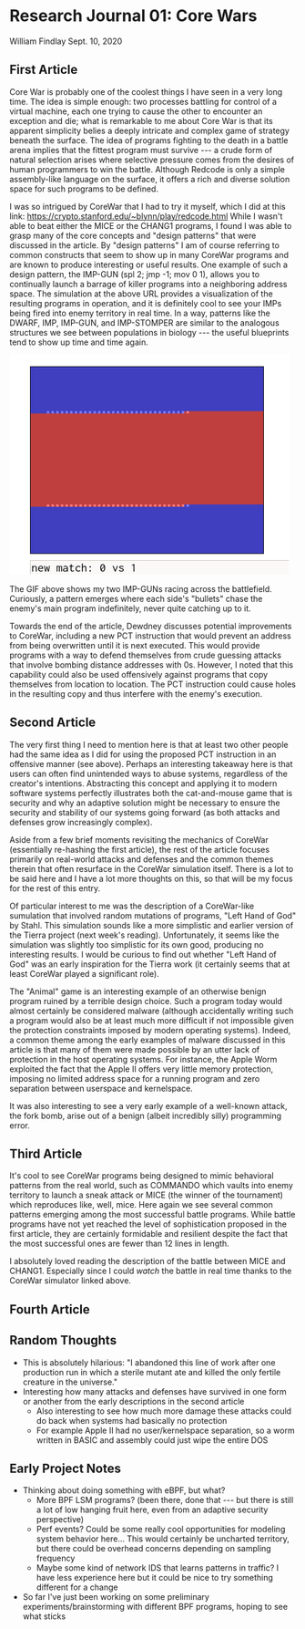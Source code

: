 # Research Journal 01: Core Wars

William Findlay
Sept. 10, 2020

## First Article

Core War is probably one of the coolest things I have seen in a very long time.
The idea is simple enough: two processes battling for control of a virtual
machine, each one trying to cause the other to encounter an exception and die;
what is remarkable to me about Core War is that its apparent simplicity belies
a deeply intricate and complex game of strategy beneath the surface. The idea of
programs fighting to the death in a battle arena implies that the fittest
program must survive --- a crude form of natural selection arises where
selective pressure comes from the desires of human programmers to win the
battle. Although Redcode is only a simple assembly-like language on the surface,
it offers a rich and diverse solution space for such programs to be defined.

I was so intrigued by CoreWar that I had to try it myself, which I did at this
link: https://crypto.stanford.edu/~blynn/play/redcode.html While I wasn't able
to beat either the MICE or the CHANG1 programs, I found I was able to grasp many
of the core concepts and "design patterns" that were discussed in the article.
By "design patterns" I am of course referring to common constructs that seem to
show up in many CoreWar programs and are known to produce interesting or useful
results. One example of such a design pattern, the IMP-GUN (spl 2; jmp -1; mov
0 1), allows you to continually launch a barrage of killer programs into
a neighboring address space. The simulation at the above URL provides
a visualization of the resulting programs in operation, and it is definitely
cool to see your IMPs being fired into enemy territory in real time. In a way,
patterns like the DWARF, IMP, IMP-GUN, and IMP-STOMPER are similar to the
analogous structures we see between populations in biology --- the useful
blueprints tend to show up time and time again.

![My two IMP-GUNs racing across the address space.](./figs/imp-guns.gif "IMP-GUNs")

The GIF above shows my two IMP-GUNs racing across the battlefield. Curiously,
a pattern emerges where each side's "bullets" chase the enemy's main program
indefinitely, never quite catching up to it.

Towards the end of the article, Dewdney discusses potential improvements to
CoreWar, including a new PCT instruction that would prevent an address from
being overwritten until it is next executed. This would provide programs with
a way to defend themselves from crude guessing attacks that involve bombing
distance addresses with 0s. However, I noted that this capability could also be
used offensively against programs that copy themselves from location to
location. The PCT instruction could cause holes in the resulting copy and thus
interfere with the enemy's execution.

## Second Article

The very first thing I need to mention here is that at least two other people
had the same idea as I did for using the proposed PCT instruction in an
offensive manner (see above). Perhaps an interesting takeaway here is that users
can often find unintended ways to abuse systems, regardless of the creator's
intentions. Abstracting this concept and applying it to modern software systems
perfectly illustrates both the cat-and-mouse game that is security and why an
adaptive solution might be necessary to ensure the security and stability of our
systems going forward (as both attacks and defenses grow increasingly complex).

Aside from a few brief moments revisiting the mechanics of CoreWar (essentially
re-hashing the first article), the rest of the article focuses primarily on
real-world attacks and defenses and the common themes therein that often
resurface in the CoreWar simulation itself. There is a lot to be said here and
I have a lot more thoughts on this, so that will be my focus for the rest of
this entry.

Of particular interest to me was the description of a CoreWar-like sumulation
that involved random mutations of programs, "Left Hand of God" by Stahl. This
simulation sounds like a more simplistic and earlier version of the Tierra
project (next week's reading). Unfortunately, it seems like the simulation was
slightly too simplistic for its own good, producing no interesting results.
I would be curious to find out whether "Left Hand of God" was an early
inspiration for the Tierra work (it certainly seems that at least CoreWar played
a significant role).

The "Animal" game is an interesting example of an otherwise benign program
ruined by a terrible design choice. Such a program today would almost certainly
be considered malware (although accidentally writing such a program would also
be at least much more difficult if not impossible given the protection
constraints imposed by modern operating systems). Indeed, a common theme among
the early examples of malware discussed in this article is that many of them
were made possible by an utter lack of protection in the host operating systems.
For instance, the Apple Worm exploited the fact that the Apple II offers very
little memory protection, imposing no limited address space for a running
program and zero separation between userspace and kernelspace.

It was also interesting to see a very early example of a well-known attack, the
fork bomb, arise out of a benign (albeit incredibly silly) programming error.

## Third Article

It's cool to see CoreWar programs being designed to mimic behavioral patterns
from the real world, such as COMMANDO which vaults into enemy territory to
launch a sneak attack or MICE (the winner of the tournament) which reproduces
like, well, mice. Here again we see several common patterns emerging among the
most successful battle programs. While battle programs have not yet reached the
level of sophistication proposed in the first article, they are certainly
formidable and resilient despite the fact that the most successful ones are
fewer than 12 lines in length.

I absolutely loved reading the description of the battle between MICE and
CHANG1. Especially since I could *watch* the battle in real time thanks to the
CoreWar simulator linked above.

## Fourth Article

## Random Thoughts

- This is absolutely hilarious: "I abandoned this line of work after one production run in which a sterile mutant ate and killed the only fertile creature in the universe."
- Interesting how many attacks and defenses have survived in one form or another from the early descriptions in the second article
    - Also interesting to see how much more damage these attacks could do back when systems had basically no protection
    - For example Apple II had no user/kernelspace separation, so a worm written in BASIC and assembly could just wipe the entire DOS

## Early Project Notes

- Thinking about doing something with eBPF, but what?
    - More BPF LSM programs? (been there, done that --- but there is still a lot of low hanging fruit here, even from an adaptive security perspective)
    - Perf events? Could be some really cool opportunities for modeling system behavior here... This would certainly be uncharted  territory, but there could be overhead concerns depending on sampling frequency
    - Maybe some kind of network IDS that learns patterns in traffic? I have less experience here but it could be nice to try something different for a change
- So far I've just been working on some preliminary experiments/brainstorming with different BPF programs, hoping to see what sticks
